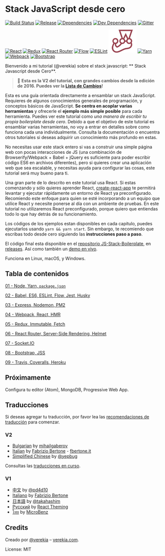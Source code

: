 # Stack JavaScript desde cero

[![Build Status](https://travis-ci.org/verekia/js-stack-from-scratch.svg?branch=master)](https://travis-ci.org/verekia/js-stack-from-scratch)
[![Release](https://img.shields.io/github/release/verekia/js-stack-from-scratch.svg?style=flat-square)](https://github.com/verekia/js-stack-from-scratch/releases)
[![Dependencies](https://img.shields.io/david/verekia/js-stack-boilerplate.svg?style=flat-square)](https://david-dm.org/verekia/js-stack-boilerplate)
[![Dev Dependencies](https://img.shields.io/david/dev/verekia/js-stack-boilerplate.svg?style=flat-square)](https://david-dm.org/verekia/js-stack-boilerplate?type=dev)
[![Gitter](https://img.shields.io/gitter/room/js-stack-from-scratch/Lobby.svg?style=flat-square)](https://gitter.im/js-stack-from-scratch/)

[![React](/img/react-padded-90.png)](https://facebook.github.io/react/)
[![Redux](/img/redux-padded-90.png)](http://redux.js.org/)
[![React Router](/img/react-router-padded-90.png)](https://github.com/ReactTraining/react-router)
[![Flow](/img/flow-padded-90.png)](https://flowtype.org/)
[![ESLint](/img/eslint-padded-90.png)](http://eslint.org/)
[![Jest](/img/jest-padded-90.png)](https://facebook.github.io/jest/)
[![Yarn](/img/yarn-padded-90.png)](https://yarnpkg.com/)
[![Webpack](/img/webpack-padded-90.png)](https://webpack.github.io/)
[![Bootstrap](/img/bootstrap-padded-90.png)](http://getbootstrap.com/)

Bienvenido a mi tutorial (@verekia) sobre el stack javascript: ** Stack Javascript desde Cero**.

> 🎉 **Esta es la V2 del tutorial, con grandes cambios desde la edición de 2016. Puedes ver la [Lista de Cambios](/CHANGELOG.md)!**

Esta es una guía orientada directamente a ensamblar un stack JavaScript. Requieres de algunos conocimientos generales de programación, y conceptos básicos de JavaScript. **Se centra en acoplar varias herramientas** y ofrecerle el **ejemplo más simple posible** para cada herramienta. Puedes ver este tutorial como *una manera de escribir tu propia boilerplate desde cero*. Debido a que el objetivo de este tutorial es ensamblar varias herramientas, no voy a entrar en detalles sobre como funciona cada una individualmente. Consulta la documentación o encuentra otros tutoriales si deseas adquirir un conocimiento más profundo en estas.

No necesitas usar este stack entero si vas a construir una simple página web con pocas interacciones de JS (una combinación de Browserify/Webpack + Babel + jQuery es suficiente  para poder escribir código ES6 en archivos diferentes), pero si quieres crear una aplicación web que sea escalable, y necesitas ayuda para configurar las cosas, este tutorial será muy bueno para ti.

Una gran parte de lo descrito en este tutorial usa React. Si estas comenzando y sólo quieres aprender React, [create-react-app](https://github.com/facebookincubator/create-react-app) te permitirá levantar y ejecutar rápidamente un entorno de React ya preconfigurado. Recomiendo este enfoque para quien se esté incorporando a un equipo que utilice React y necesite ponerse al día con un ambiente de pruebas. En este tutorial no utilizaremos React preconfigurado, porque quiero que entiendas todo lo que hay detrás de su funcionamiento.

Los códigos de los ejemplos estan disponibles en cada capítulo, puedes ejecutarlos usando `yarn && yarn start`. Sin embargo, te recomiendo que escribas todo desde cero siguiendo las **instrucciones paso a paso**.

El código final esta disponible en el [repositorio JS-Stack-Boilerplate](https://github.com/verekia/js-stack-boilerplate), en [releases](https://github.com/verekia/js-stack-from-scratch/releases). Así como también un [demo en vivo](https://js-stack.herokuapp.com/).

Funciona en Linux, macOS, y Windows.

## Tabla de contenidos

[01 - Node, Yarn, `package.json`](/tutorial/01-node-yarn-package-json.md#readme)

[02 - Babel, ES6, ESLint, Flow, Jest, Husky](/tutorial/02-babel-es6-eslint-flow-jest-husky.md#readme)

[03 - Express, Nodemon, PM2](/tutorial/03-express-nodemon-pm2.md#readme)

[04 - Webpack, React, HMR](/tutorial/04-webpack-react-hmr.md#readme)

[05 - Redux, Immutable, Fetch](/tutorial/05-redux-immutable-fetch.md#readme)

[06 - React Router, Server-Side Rendering, Helmet](/tutorial/06-react-router-ssr-helmet.md#readme)

[07 - Socket.IO](/tutorial/07-socket-io.md#readme)

[08 - Bootstrap, JSS](/tutorial/08-bootstrap-jss.md#readme)

[09 - Travis, Coveralls, Heroku](/tutorial/09-travis-coveralls-heroku.md#readme)

## Próximamente

Configura tu editor (Atom), MongoDB, Progressive Web App.

## Traducciones

Si deseas agregar tu traducción, por favor lea las [recomendaciones de traducción](/how-to-translate.md) para comenzar.

### V2

- [Bulgarian](https://github.com/mihailgaberov/js-stack-from-scratch) by [mihailgaberov](http://github.com/mihailgaberov)
- [Italian](https://github.com/fbertone/guida-javascript-moderno) by [Fabrizio Bertone](https://github.com/fbertone) - [fbertone.it](http://fbertone.it)
- [Simplified Chinese](https://github.com/yepbug/js-stack-from-scratch/) by [@yepbug](https://github.com/yepbug)

Consultas las [traducciones en curso](https://github.com/verekia/js-stack-from-scratch/issues/147).

### V1

- [中文](https://github.com/pd4d10/js-stack-from-scratch) by [@pd4d10](http://github.com/pd4d10)
- [Italiano](https://github.com/fbertone/js-stack-from-scratch) by [Fabrizio Bertone](https://github.com/fbertone)
- [日本語](https://github.com/takahashim/js-stack-from-scratch) by [@takahashim](https://github.com/takahashim)
- [Русский](https://github.com/UsulPro/js-stack-from-scratch) by [React Theming](https://github.com/sm-react/react-theming)
- [ไทย](https://github.com/MicroBenz/js-stack-from-scratch) by [MicroBenz](https://github.com/MicroBenz)

## Credits

Creado por [@verekia](https://twitter.com/verekia) – [verekia.com](http://verekia.com/).

License: MIT
